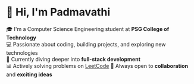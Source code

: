 # 👋 Hi, I'm Padmavathi

🎓 I'm a Computer Science Engineering student at **PSG College of Technology**  
💻 Passionate about coding, building projects, and exploring new technologies  
🌱 Currently diving deeper into **full-stack development**  
📊 Actively solving problems on [LeetCode](https://leetcode.com/u/22z234/)
🚀 Always open to **collaboration** and **exciting ideas**

<!-- GitHub Stats Card -->
<!-- Replace 'your-username' with your actual GitHub username -->
<!--
![Padmavathi's GitHub Stats](https://github-readme-stats.vercel.app/api?username=Padmavathii24&show_icons=true&theme=radical)
-->

